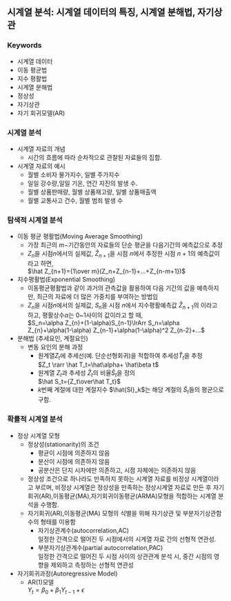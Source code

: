 ## 시계열 분석: 시계열 데이터의 특징, 시계열 분해법, 자기상관
### Keywords
- 시계열 데이터
- 이동 평균법
- 지수 평활법
- 시계열 분해법
- 정상성
- 자기상관
- 자기 회귀모델(AR)
### 시계열 분석
- 시계열 자료의 개념
  - 시간의 흐름에 따라 순차적으로 관찰된 자료들의 집합.
- 시계열 자료의 예시
  - 월별 소비자 물가지수, 일별 주가지수
  - 일일 강수량,일일 기온, 연간 지진의 발생 수.
  - 월별 상품판매량, 월별 상품재고량, 일별 상품매출액
  - 월별 교통사고 건수, 월별 범죄 발생 수
### 탐색적 시계열 분석
- 이동 평균 평활법(Moving Average Smoothing)
  - 가장 최근의 $m-$기간동안의 자료들의 단순 평균을 다음기간의 예측값으로 추정
  - $Z_n$을 시점$n$에서의 실제값, $\hat Z_{n+1}$을 시점 $n$에서 추정한 시점 $n+1$의 예측값이라고 하면,<br>$\hat Z_{n+1}={1\over m}(Z_n+Z_{n-1}+...+Z_{n-m+1})$
- 지수평활법(Exponential Smoothing)
  - 이동평균평활법과 같이 과거의 관측값을 활용하여 다음 기간의 값을 예측하지만, 최근의 자료에 더 많은 가중치를 부여하는 방법임
  - $Z_n$을 시점$n$에서의 실제값, $S_n$을 시점 $n$에서 지수평활예측값 $\hat Z_{n+1}$의 이라고 하고, 평활상수$\alpha$는 0~1사이의 값이라고 할 때,<br>$S_n=\alpha Z_{n}+(1-\alpha)S_{n-1}\lrArr S_n=\alpha Z_{n}+\alpha(1-\alpha) Z_{n-1}+\alpha(1-\alpha)^2 Z_{n-2}+...$
- 분해법 (추세요인, 계절요인)
  - 변동 요인의 분해 과정
    - 원계열$Z_t$에 추세선(예. 단순선형회귀)을 적합하여 추세성$\hat T_t$을 추정<br>$Z_t \rarr \hat T_t=\hat\alpha+ \hat\beta t$
    - 원계열 $Z_t$과 추세성 $\hat Z_t$의 비율$\hat S_t$을 정의 <br>$\hat S_t={Z_t\over\hat T_t}$
    - $k$번째 계절에 대한 계절지수 $\hat{SI}_k$는 해당 계절의 $\hat S_t$들의 평균으로 구함. 
### 확률적 시계열 분석
- 정상 시계열 모형
  - 정상성(stationarity)의 조건
    - 평균이 시점에 의존하지 않음
    - 분산이 시점에 의존하지 않음
    - 공분산은 단지 시차에만 의존하고, 시점 자체에는 의존하지 않음
  - 정상성 조건으로 하나라도 만족하지 못하는 시계열 자료를 비정상 시계열이라고 부르며, 비정상 시계열은 정상성을 만족하는 정상시계열 자료로 만든 후 자기회귀(AR),이동평균(MA),자기회귀이동평균(ARMA)모형을 적합하는 시계열 분석을 수행함.
  - 자기회귀(AR),이동평균(MA) 모형의 식별을 위해 자기상관 및 부분자기상관함수의 형태를 이용함
    - 자기상관계수(autocorrelation,AC) <br>일정한 간격으로 떨어진 두 시점에서의 시계열 자료 간의 선형적 연관성.
    - 부분자기상관계수(partial autocorrelation,PAC)<br>일정한 간격으로 떨어진 두 시점 사이의 상관관계 분석 시, 중간 시점의 영향을 제외하고 측정하는 선형적 연관성
- 자기회귀과정(Autoregressive Model)
  - AR(1)모델<br>$Y_t=\beta_0+\beta_1 Y_{t-1}+\epsilon$
